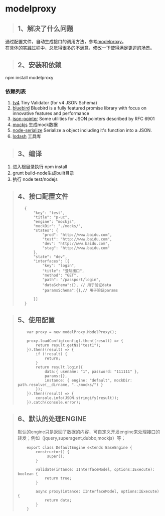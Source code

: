 # modelproxy

>## 1、解决了什么问题
 通过配置文件，自动生成接口的调用方法，参考[modelproxy](https://github.com/papertiger8848/modelproxy)。   
 在具体的实践过程中，总觉得很多的不满意，修改一下使得满足更逗的场景。
 
>## 2、安装和依赖
 npm install modelproxy     
 ### 依赖列表
 1. [tv4](https://github.com/geraintluff/tv4) Tiny Validator (for v4 JSON Schema)
 2. [bluebird](https://github.com/petkaantonov/bluebird) Bluebird is a fully featured promise library with focus on innovative features and performance
 3. [json-pointer](https://github.com/manuelstofer/json-pointer) Some utilities for JSON pointers described by RFC 6901
 4. [mockjs](https://github.com/nuysoft/Mock/wiki/Getting-Started) 生成mock数据
 5. [node-serialize](https://github.com/luin/serialize) Serialize a object including it's function into a JSON.
 6. [lodash](https://github.com/lodash/lodash) 工具库
 
>## 3、编译
 1. 进入根目录执行 npm install
 2. grunt build-node生成built目录
 3. 执行 node test/nodejs

>## 4、接口配置文件
> ```
>    {
>        "key": "test",
>        "title": "p-uc",
>        "engine": "mockjs",
>        "mockDir": "./mocks/",
>        "states": {
>            "prod": "http://www.baidu.com",
>            "test": "http://www.baidu.com",
>            "dev": "http://www.baidu.com",
>            "stag": "http://www.baidu.com"
>        },
>        "state": "dev",
>        "interfaces": [{
>            "key": "login",
>            "title": "登陆接口",
>            "method": "GET",
>            "path": "/passport/login",
>            "dataSchema":{}, // 用于验证data
>            "paramsSchema":{},// 用于验证params
>            
>        }]
>    } 
> ```

>## 5、使用配置
> ```
>     var proxy = new modelProxy.ModelProxy();
> 
>     proxy.loadConfig(config).then((result) => {
>         return result.getNs("test1");
>     }).then((result) => {
>         if (!result) {
>             return;
>         }
>         return result.login({
>             data:{ usename: "1", password: "111111" }, 
>             params:{},
>             instance: { engine: "default", mockDir: path.resolve(__dirname, "../mocks/") }
>         });
>     }).then((result) => {
>         console.info(JSON.stringify(result));
>     }).catch(console.error);
> ```

>## 6、默认的处理ENGINE
> 默认的engine只是返回了数据的内容，可自定义开发engine来处理接口的转发；例如（jquery,superagent,dubbo,mockjs）等；     
> ```
>     export class DefaultEngine extends BaseEngine {
>         constructor() {
>              super();
>         }
> 
>         validate(intance: IInterfaceModel, options:IExecute): boolean {
>             return true;
>         }
> 
>         async proxy(intance: IInterfaceModel, options:IExecute) {
>             return data;
>         }
>     }
> ```